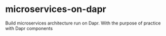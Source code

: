# microservices-on-dapr
Build microservices architecture run on Dapr. With the purpose of practice with Dapr components
